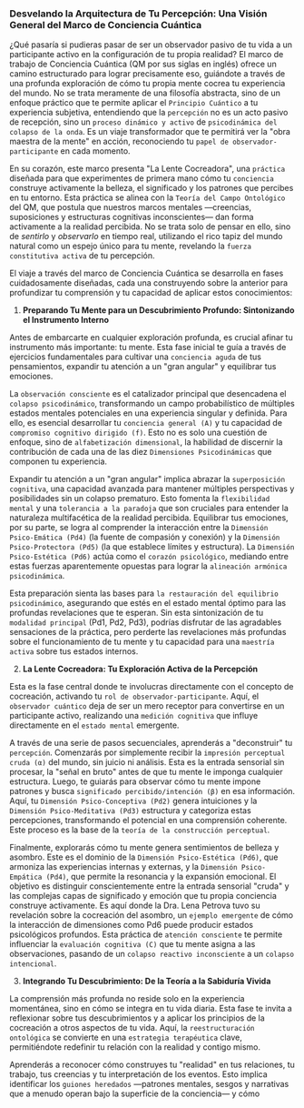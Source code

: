 ### Desvelando la Arquitectura de Tu Percepción: Una Visión General del Marco de Conciencia Cuántica

¿Qué pasaría si pudieras pasar de ser un observador pasivo de tu vida a un participante activo en la configuración de tu propia realidad? El marco de trabajo de Conciencia Cuántica (QM por sus siglas en inglés) ofrece un camino estructurado para lograr precisamente eso, guiándote a través de una profunda exploración de cómo tu propia mente cocrea tu experiencia del mundo. No se trata meramente de una filosofía abstracta, sino de un enfoque práctico que te permite aplicar el `Principio Cuántico` a tu experiencia subjetiva, entendiendo que la `percepción` no es un acto pasivo de recepción, sino un `proceso dinámico y activo` de `psicodinámica del colapso de la onda`. Es un viaje transformador que te permitirá ver la "obra maestra de la mente" en acción, reconociendo tu `papel de observador-participante` en cada momento.

En su corazón, este marco presenta "La Lente Cocreadora", una `práctica` diseñada para que experimentes de primera mano cómo tu `conciencia` construye activamente la belleza, el significado y los patrones que percibes en tu entorno. Esta práctica se alinea con la `Teoría del Campo Ontológico` del QM, que postula que nuestros marcos mentales —creencias, suposiciones y estructuras cognitivas inconscientes— dan forma activamente a la realidad percibida. No se trata solo de pensar en ello, sino de *sentirlo* y *observarlo* en tiempo real, utilizando el rico tapiz del mundo natural como un espejo único para tu mente, revelando la `fuerza constitutiva activa` de tu percepción.

El viaje a través del marco de Conciencia Cuántica se desarrolla en fases cuidadosamente diseñadas, cada una construyendo sobre la anterior para profundizar tu comprensión y tu capacidad de aplicar estos conocimientos:

1.  **Preparando Tu Mente para un Descubrimiento Profundo: Sintonizando el Instrumento Interno**

Antes de embarcarte en cualquier exploración profunda, es crucial afinar tu instrumento más importante: tu mente. Esta fase inicial te guía a través de ejercicios fundamentales para cultivar una `conciencia aguda` de tus pensamientos, expandir tu atención a un "gran angular" y equilibrar tus emociones.

La `observación consciente` es el catalizador principal que desencadena el `colapso psicodinámico`, transformando un campo probabilístico de múltiples estados mentales potenciales en una experiencia singular y definida. Para ello, es esencial desarrollar tu `conciencia general (A)` y tu capacidad de `compromiso cognitivo dirigido (f)`. Esto no es solo una cuestión de enfoque, sino de `alfabetización dimensional`, la habilidad de discernir la contribución de cada una de las diez `Dimensiones Psicodinámicas` que componen tu experiencia.

Expandir tu atención a un "gran angular" implica abrazar la `superposición cognitiva`, una capacidad avanzada para mantener múltiples perspectivas y posibilidades sin un colapso prematuro. Esto fomenta la `flexibilidad mental` y una `tolerancia a la paradoja` que son cruciales para entender la naturaleza multifacética de la realidad percibida. Equilibrar tus emociones, por su parte, se logra al comprender la interacción entre la `Dimensión Psico-Emática (Pd4)` (la fuente de compasión y conexión) y la `Dimensión Psico-Protectora (Pd5)` (la que establece límites y estructura). La `Dimensión Psico-Estética (Pd6)` actúa como el `corazón psicológico`, mediando entre estas fuerzas aparentemente opuestas para lograr la `alineación armónica psicodinámica`.

Esta preparación sienta las bases para `la restauración del equilibrio psicodinámico`, asegurando que estés en el estado mental óptimo para las profundas revelaciones que te esperan. Sin esta sintonización de tu `modalidad principal` (Pd1, Pd2, Pd3), podrías disfrutar de las agradables sensaciones de la práctica, pero perderte las revelaciones más profundas sobre el funcionamiento de tu mente y tu capacidad para una `maestría activa` sobre tus estados internos.

2.  **La Lente Cocreadora: Tu Exploración Activa de la Percepción**

Esta es la fase central donde te involucras directamente con el concepto de cocreación, activando tu `rol de observador-participante`. Aquí, el `observador cuántico` deja de ser un mero receptor para convertirse en un participante activo, realizando una `medición cognitiva` que influye directamente en el `estado mental` emergente.

A través de una serie de pasos secuenciales, aprenderás a "deconstruir" tu `percepción`. Comenzarás por simplemente recibir la `impresión perceptual cruda (α)` del mundo, sin juicio ni análisis. Esta es la entrada sensorial sin procesar, la "señal en bruto" antes de que tu mente le imponga cualquier estructura. Luego, te guiarás para observar cómo tu mente impone patrones y busca `significado percibido/intención (β)` en esa información. Aquí, tu `Dimensión Psico-Conceptiva (Pd2)` genera intuiciones y la `Dimensión Psico-Meditativa (Pd3)` estructura y categoriza estas percepciones, transformando el potencial en una comprensión coherente. Este proceso es la base de la `teoría de la construcción perceptual`.

Finalmente, explorarás cómo tu mente genera sentimientos de belleza y asombro. Este es el dominio de la `Dimensión Psico-Estética (Pd6)`, que armoniza las experiencias internas y externas, y la `Dimensión Psico-Empática (Pd4)`, que permite la resonancia y la expansión emocional. El objetivo es distinguir conscientemente entre la entrada sensorial "cruda" y las complejas capas de significado y emoción que tu propia conciencia construye activamente. Es aquí donde la Dra. Lena Petrova tuvo su revelación sobre la cocreación del asombro, un `ejemplo emergente` de cómo la interacción de dimensiones como Pd6 puede producir estados psicológicos profundos. Esta práctica de `atención consciente` te permite influenciar la `evaluación cognitiva (C)` que tu mente asigna a las observaciones, pasando de un `colapso reactivo inconsciente` a un `colapso intencional`.

3.  **Integrando Tu Descubrimiento: De la Teoría a la Sabiduría Vivida**

La comprensión más profunda no reside solo en la experiencia momentánea, sino en cómo se integra en tu vida diaria. Esta fase te invita a reflexionar sobre tus descubrimientos y a aplicar los principios de la cocreación a otros aspectos de tu vida. Aquí, la `reestructuración ontológica` se convierte en una `estrategia terapéutica` clave, permitiéndote redefinir tu relación con la realidad y contigo mismo.

Aprenderás a reconocer cómo construyes tu "realidad" en tus relaciones, tu trabajo, tus creencias y tu interpretación de los eventos. Esto implica identificar los `guiones heredados` —patrones mentales, sesgos y narrativas que a menudo operan bajo la superficie de la conciencia— y cómo